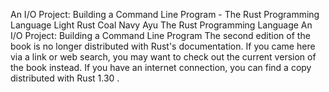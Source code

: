 An I/O Project: Building a Command Line Program - The Rust Programming Language
Light
Rust
Coal
Navy
Ayu
The Rust Programming Language
An I/O Project: Building a Command Line Program
The second edition of the book is no longer distributed with Rust's documentation.
If you came here via a link or web search, you may want to check out
the current
version of the book
instead.
If you have an internet connection, you can
find a copy distributed with
Rust
1.30
.